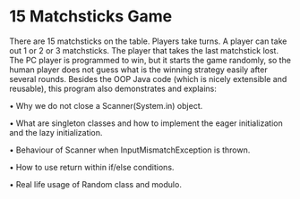 # 15 Matchsticks Game

There are 15 matchsticks on the table. Players take turns. A player can take out 1 or 2 or 3 matchsticks. The player that takes the last matchstick lost. The PC player is programmed to win, but it starts the game randomly, so the human player does not guess what is the winning strategy easily after several rounds. Besides the OOP Java code (which is nicely extensible and reusable), this program also demonstrates and explains:

• Why we do not close a Scanner(System.in) object.

• What are singleton classes and how to implement the eager initialization and the lazy initialization.

• Behaviour of Scanner when InputMismatchException is thrown.

• How to use return within if/else conditions.

• Real life usage of Random class and modulo.